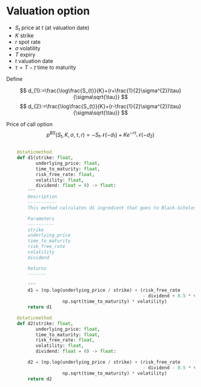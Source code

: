 # Valuation option

* $S_{t}$ price at $t$ (at valuation date)
*  $K$ strike
*  $r$ spot rate
*  $\sigma$ volatility
*  $T$ expiry
*  $t$ valuation date
*  $\tau=T-t$ time to maturity 

Define

$$
d_{1}:=\frac{\log\frac{S_{t}}{K}+(r+\frac{1}{2}\sigma^{2})\tau}{\sigma\sqrt{\tau}}
$$
$$
d_{2}:=\frac{\log\frac{S_{t}}{K}+(r-\frac{1}{2}\sigma^{2})\tau}{\sigma\sqrt{\tau}}
$$

Price of call option 
$$
p^{BS}(S_{t},K,\sigma,\tau,r)=-S_{t}\mathcal{N}(-d_{1})+Ke^{-r\tau}\mathcal{N}(-d_{2})
$$

```python

    @staticmethod
    def d1(strike: float,
           underlying_price: float,
           time_to_maturity: float,
           risk_free_rate: float,
           volatility: float,
           dividend: float = 0) -> float:
        """
        Description
        -----------
        This method calculates d1 ingredient that goes to Black-Scholes price.

        Parameters
        ----------
        strike
        underlying_price
        time_to_maturity
        risk_free_rate
        volatility
        dividend

        Returns
        -------

        """
        d1 = (np.log(underlying_price / strike) + (risk_free_rate
                                                   - dividend + 0.5 * volatility ** 2) * time_to_maturity) / (
                     np.sqrt(time_to_maturity) * volatility)
        return d1

    @staticmethod
    def d2(strike: float,
           underlying_price: float,
           time_to_maturity: float,
           risk_free_rate: float,
           volatility: float,
           dividend: float = 0) -> float:

        d2 = (np.log(underlying_price / strike) + (risk_free_rate
                                                   - dividend - 0.5 * volatility ** 2) * time_to_maturity) / (
                     np.sqrt(time_to_maturity) * volatility)
        return d2

```

